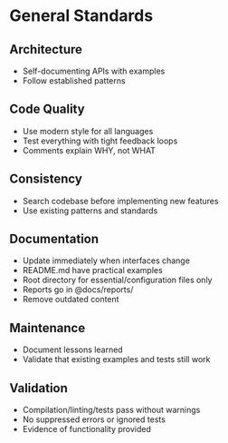 # General Standards

## Architecture

- Self-documenting APIs with examples
- Follow established patterns

## Code Quality

- Use modern style for all languages
- Test everything with tight feedback loops
- Comments explain WHY, not WHAT

## Consistency

- Search codebase before implementing new features
- Use existing patterns and standards

## Documentation

- Update immediately when interfaces change
- README.md have practical examples
- Root directory for essential/configuration files only
- Reports go in @docs/reports/
- Remove outdated content

## Maintenance

- Document lessons learned
- Validate that existing examples and tests still work

## Validation

- Compilation/linting/tests pass without warnings
- No suppressed errors or ignored tests
- Evidence of functionality provided
